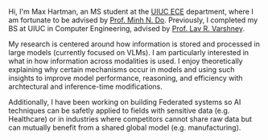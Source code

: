 Hi, I'm Max Hartman, an MS student at the [UIUC ECE](https://ece.illinois.edu/) department, where I am fortunate to be advised by [Prof. Minh N. Do](https://minhdo.ece.illinois.edu/). Previously, I completed my BS at UIUC in Computer Engineering, advised by [Prof. Lav R. Varshney](https://www.varshney.csl.illinois.edu/).

My research is centered around how information is stored and processed in large models (currently focused on VLMs). I am particularly interested in what in how information across modalities is used. I enjoy theoretically explaining why certain mechanisms occur in models and using such insights to improve model performance, reasoning, and efficiency with archtectural and inference-time modifications.

Additionally, I have been working on building Federated systems so AI techniques can be safetly applied to fields with sensitive data (e.g. Healthcare) or in industries where competitors cannot share raw data but can mutually benefit from a shared global model (e.g. manufacturing). 